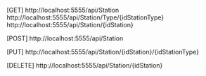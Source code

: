 [GET]
http://localhost:5555/api/Station
http://localhost:5555/api/Station/Type/{idStationType}
http://localhost:5555/api/Station/{idStation}

[POST]
http://localhost:5555/api/Station

[PUT]
http://localhost:5555/api/Station/{idStation}/{idStationType}

[DELETE]
http://localhost:5555/api/Station/{idStation}

